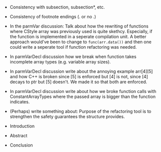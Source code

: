 
- Consistency with subsection, subsection*, etc.
- Consistency of footnote endings (. or no .) 

- In the parmVar discussion: Talk about how the rewriting of functions where CStyle array was previously used is quite skethcy. Especially, if the function is implemented in a seperate compilation unit. A better approach would've been to change to `func(arr.data())` and then one could write a seperate tool if function refactoring was needed.
- In parmVarDecl discussion how we break when function takes incomplete array types (e.g. variable array sizes).
- In parmVarDecl discussion write about the annoying example arr[4][5] and how C++ is broken since [5] is enforced but [4] is not, since [4] decays to ptr but [5] doesn't. We made it so that both are enforced.
- In parmVarDecl discussion write about how we broke function calls with ConstantArrayTypes where the passed array is bigger than the function indicates.

- (Perhaps) write something about: Purpose of the refactoring tool is to strengthen the safety guarantees the structure provides.

- Introduction
- Abstract
- Conclusion
